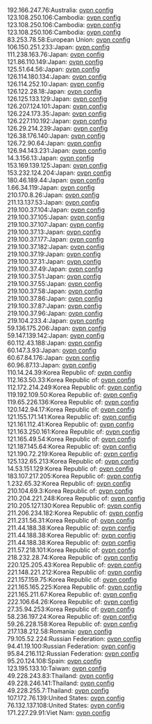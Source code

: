 192.166.247.76:Australia: [ovpn config](vpn/192_166_247_76.ovpn)  
123.108.250.106:Cambodia: [ovpn config](vpn/123_108_250_106.ovpn)  
123.108.250.106:Cambodia: [ovpn config](vpn/123_108_250_106.ovpn)  
123.108.250.106:Cambodia: [ovpn config](vpn/123_108_250_106.ovpn)  
83.253.78.58:European Union: [ovpn config](vpn/83_253_78_58.ovpn)  
106.150.251.233:Japan: [ovpn config](vpn/106_150_251_233.ovpn)  
111.238.163.76:Japan: [ovpn config](vpn/111_238_163_76.ovpn)  
121.86.110.149:Japan: [ovpn config](vpn/121_86_110_149.ovpn)  
125.51.64.56:Japan: [ovpn config](vpn/125_51_64_56.ovpn)  
126.114.180.134:Japan: [ovpn config](vpn/126_114_180_134.ovpn)  
126.114.252.10:Japan: [ovpn config](vpn/126_114_252_10.ovpn)  
126.122.28.18:Japan: [ovpn config](vpn/126_122_28_18.ovpn)  
126.125.133.129:Japan: [ovpn config](vpn/126_125_133_129.ovpn)  
126.207.124.101:Japan: [ovpn config](vpn/126_207_124_101.ovpn)  
126.224.173.35:Japan: [ovpn config](vpn/126_224_173_35.ovpn)  
126.227.110.192:Japan: [ovpn config](vpn/126_227_110_192.ovpn)  
126.29.214.239:Japan: [ovpn config](vpn/126_29_214_239.ovpn)  
126.38.176.140:Japan: [ovpn config](vpn/126_38_176_140.ovpn)  
126.72.90.64:Japan: [ovpn config](vpn/126_72_90_64.ovpn)  
126.94.143.231:Japan: [ovpn config](vpn/126_94_143_231.ovpn)  
14.3.156.13:Japan: [ovpn config](vpn/14_3_156_13.ovpn)  
153.169.139.125:Japan: [ovpn config](vpn/153_169_139_125.ovpn)  
153.232.124.204:Japan: [ovpn config](vpn/153_232_124_204.ovpn)  
180.46.189.44:Japan: [ovpn config](vpn/180_46_189_44.ovpn)  
1.66.34.119:Japan: [ovpn config](vpn/1_66_34_119.ovpn)  
210.170.8.26:Japan: [ovpn config](vpn/210_170_8_26.ovpn)  
211.13.137.53:Japan: [ovpn config](vpn/211_13_137_53.ovpn)  
219.100.37.104:Japan: [ovpn config](vpn/219_100_37_104.ovpn)  
219.100.37.105:Japan: [ovpn config](vpn/219_100_37_105.ovpn)  
219.100.37.107:Japan: [ovpn config](vpn/219_100_37_107.ovpn)  
219.100.37.13:Japan: [ovpn config](vpn/219_100_37_13.ovpn)  
219.100.37.177:Japan: [ovpn config](vpn/219_100_37_177.ovpn)  
219.100.37.182:Japan: [ovpn config](vpn/219_100_37_182.ovpn)  
219.100.37.19:Japan: [ovpn config](vpn/219_100_37_19.ovpn)  
219.100.37.31:Japan: [ovpn config](vpn/219_100_37_31.ovpn)  
219.100.37.49:Japan: [ovpn config](vpn/219_100_37_49.ovpn)  
219.100.37.51:Japan: [ovpn config](vpn/219_100_37_51.ovpn)  
219.100.37.55:Japan: [ovpn config](vpn/219_100_37_55.ovpn)  
219.100.37.58:Japan: [ovpn config](vpn/219_100_37_58.ovpn)  
219.100.37.86:Japan: [ovpn config](vpn/219_100_37_86.ovpn)  
219.100.37.87:Japan: [ovpn config](vpn/219_100_37_87.ovpn)  
219.100.37.96:Japan: [ovpn config](vpn/219_100_37_96.ovpn)  
219.104.233.4:Japan: [ovpn config](vpn/219_104_233_4.ovpn)  
59.136.175.206:Japan: [ovpn config](vpn/59_136_175_206.ovpn)  
59.147.139.142:Japan: [ovpn config](vpn/59_147_139_142.ovpn)  
60.112.43.188:Japan: [ovpn config](vpn/60_112_43_188.ovpn)  
60.147.3.93:Japan: [ovpn config](vpn/60_147_3_93.ovpn)  
60.67.84.176:Japan: [ovpn config](vpn/60_67_84_176.ovpn)  
60.96.87.13:Japan: [ovpn config](vpn/60_96_87_13.ovpn)  
110.14.24.39:Korea Republic of: [ovpn config](vpn/110_14_24_39.ovpn)  
112.163.50.33:Korea Republic of: [ovpn config](vpn/112_163_50_33.ovpn)  
112.172.214.249:Korea Republic of: [ovpn config](vpn/112_172_214_249.ovpn)  
119.192.109.50:Korea Republic of: [ovpn config](vpn/119_192_109_50.ovpn)  
119.65.226.136:Korea Republic of: [ovpn config](vpn/119_65_226_136.ovpn)  
120.142.94.17:Korea Republic of: [ovpn config](vpn/120_142_94_17.ovpn)  
121.155.171.141:Korea Republic of: [ovpn config](vpn/121_155_171_141.ovpn)  
121.161.112.41:Korea Republic of: [ovpn config](vpn/121_161_112_41.ovpn)  
121.163.250.161:Korea Republic of: [ovpn config](vpn/121_163_250_161.ovpn)  
121.165.49.54:Korea Republic of: [ovpn config](vpn/121_165_49_54.ovpn)  
121.187.145.64:Korea Republic of: [ovpn config](vpn/121_187_145_64.ovpn)  
121.190.72.219:Korea Republic of: [ovpn config](vpn/121_190_72_219.ovpn)  
125.132.65.213:Korea Republic of: [ovpn config](vpn/125_132_65_213.ovpn)  
14.53.151.129:Korea Republic of: [ovpn config](vpn/14_53_151_129.ovpn)  
183.107.217.205:Korea Republic of: [ovpn config](vpn/183_107_217_205.ovpn)  
1.232.65.32:Korea Republic of: [ovpn config](vpn/1_232_65_32.ovpn)  
210.104.69.3:Korea Republic of: [ovpn config](vpn/210_104_69_3.ovpn)  
210.204.221.248:Korea Republic of: [ovpn config](vpn/210_204_221_248.ovpn)  
210.205.127.130:Korea Republic of: [ovpn config](vpn/210_205_127_130.ovpn)  
211.206.234.182:Korea Republic of: [ovpn config](vpn/211_206_234_182.ovpn)  
211.231.56.31:Korea Republic of: [ovpn config](vpn/211_231_56_31.ovpn)  
211.44.188.38:Korea Republic of: [ovpn config](vpn/211_44_188_38.ovpn)  
211.44.188.38:Korea Republic of: [ovpn config](vpn/211_44_188_38.ovpn)  
211.44.188.38:Korea Republic of: [ovpn config](vpn/211_44_188_38.ovpn)  
211.57.218.101:Korea Republic of: [ovpn config](vpn/211_57_218_101.ovpn)  
218.232.28.74:Korea Republic of: [ovpn config](vpn/218_232_28_74.ovpn)  
220.125.205.43:Korea Republic of: [ovpn config](vpn/220_125_205_43.ovpn)  
221.148.221.212:Korea Republic of: [ovpn config](vpn/221_148_221_212.ovpn)  
221.157.159.75:Korea Republic of: [ovpn config](vpn/221_157_159_75.ovpn)  
221.165.165.225:Korea Republic of: [ovpn config](vpn/221_165_165_225.ovpn)  
221.165.211.67:Korea Republic of: [ovpn config](vpn/221_165_211_67.ovpn)  
222.106.64.26:Korea Republic of: [ovpn config](vpn/222_106_64_26.ovpn)  
27.35.94.253:Korea Republic of: [ovpn config](vpn/27_35_94_253.ovpn)  
58.236.197.24:Korea Republic of: [ovpn config](vpn/58_236_197_24.ovpn)  
59.26.228.158:Korea Republic of: [ovpn config](vpn/59_26_228_158.ovpn)  
217.138.212.58:Romania: [ovpn config](vpn/217_138_212_58.ovpn)  
79.105.52.224:Russian Federation: [ovpn config](vpn/79_105_52_224.ovpn)  
94.41.19.100:Russian Federation: [ovpn config](vpn/94_41_19_100.ovpn)  
95.84.216.112:Russian Federation: [ovpn config](vpn/95_84_216_112.ovpn)  
95.20.124.108:Spain: [ovpn config](vpn/95_20_124_108.ovpn)  
123.195.133.10:Taiwan: [ovpn config](vpn/123_195_133_10.ovpn)  
49.228.243.83:Thailand: [ovpn config](vpn/49_228_243_83.ovpn)  
49.228.246.141:Thailand: [ovpn config](vpn/49_228_246_141.ovpn)  
49.228.255.7:Thailand: [ovpn config](vpn/49_228_255_7.ovpn)  
107.172.76.139:United States: [ovpn config](vpn/107_172_76_139.ovpn)  
76.132.137.108:United States: [ovpn config](vpn/76_132_137_108.ovpn)  
171.227.29.91:Viet Nam: [ovpn config](vpn/171_227_29_91.ovpn)  
